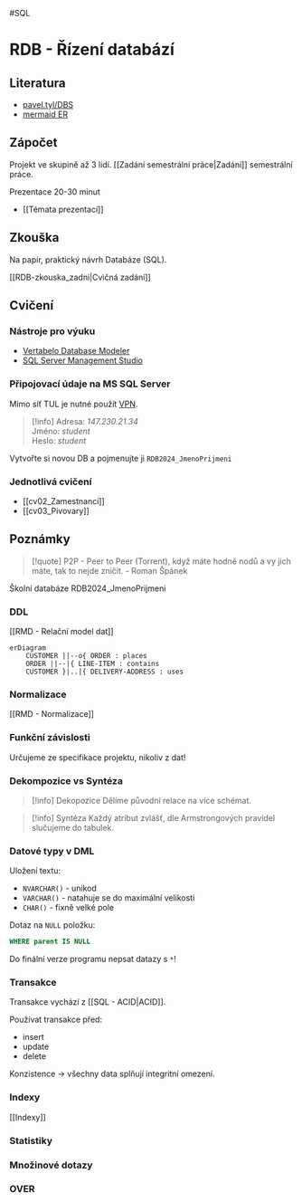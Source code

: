 #SQL
# RDB - Řízení databází

## Literatura
- [pavel.tyl/DBS](http://dom.mti.tul.cz/~pavel.tyl/DBS/DBS2019/Modelovani/aDbC.htm)
- [mermaid ER](https://mermaid.js.org/syntax/entityRelationshipDiagram.html)

## Zápočet
Projekt ve skupině až 3 lidí.
[[Zadání semestrální práce|Zadání]] semestrální práce.

Prezentace
20-30 minut
- [[Témata prezentací]]

## Zkouška
Na papír, praktický návrh Databáze (SQL).

[[RDB-zkouska_zadni|Cvičná zadání]]
## Cvičení
### Nástroje pro výuku
- [Vertabelo Database Modeler](https://www.vertabelo.com/)
- [SQL Server Management Studio](https://docs.microsoft.com/en-us/sql/ssms/download-sql-server-management-studio-ssms?view=sql-server-ver15)

### Připojovací údaje na MS SQL Server

Mimo síť TUL je nutné použít [VPN](https://liane-new.tul.cz/index.php/VPN).

> [!info]
>Adresa: _147.230.21.34_  
>Jméno: _student_  
>Heslo: _student_

Vytvořte si novou DB a pojmenujte ji `RDB2024_JmenoPrijmeni`

### Jednotlivá cvičení
- [[cv02_Zamestnanci]]
- [[cv03_Pivovary]]

## Poznámky
> [!quote] P2P - Peer to Peer (Torrent), když máte hodně nodů a vy jich máte, tak to nejde zničit.
> \- Roman Špánek

Školní databáze
RDB2024_JmenoPrijmeni
### DDL
[[RMD - Relační model dat]]
```mermaid
erDiagram
    CUSTOMER ||--o{ ORDER : places
    ORDER ||--|{ LINE-ITEM : contains
    CUSTOMER }|..|{ DELIVERY-ADDRESS : uses
```

### Normalizace
[[RMD - Normalizace]]

### Funkční závislosti
Určujeme ze specifikace projektu, nikoliv z dat!

### Dekompozice vs Syntéza
> [!info] Dekopozice
Dělíme původní relace na více schémat.

> [!info] Syntéza
> Každý atribut zvlášť, dle Armstrongových pravidel  slučujeme do tabulek.

### Datové typy v DML

Uložení textu:
- `NVARCHAR()` - unikod
- `VARCHAR()` - natahuje se do maximální velikosti
- `CHAR()` - fixně velké pole

Dotaz na `NULL` položku:
```SQL
WHERE parent IS NULL
```

Do finální verze programu nepsat datazy s `*`!

### Transakce 
Transakce vychází z [[SQL - ACID|ACID]]. 

Používat transakce před:
- insert
- update
- delete

Konzistence -> všechny data splňují integritní omezení.

### Indexy
[[Indexy]]
### Statistiky

### Množinové dotazy

### OVER
